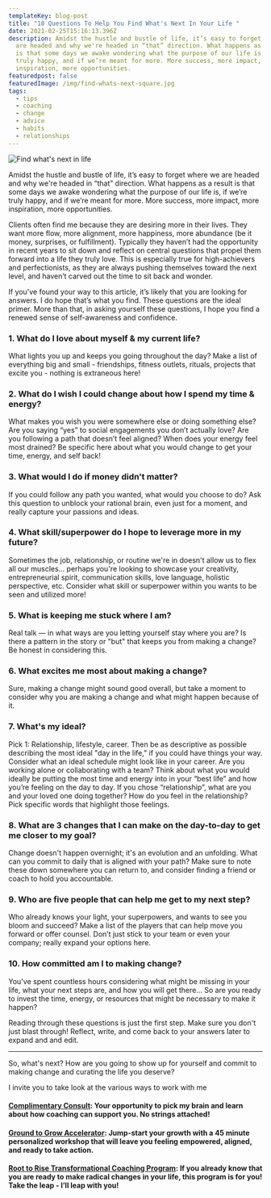 ```yaml
---
templateKey: blog-post
title: "10 Questions To Help You Find What's Next In Your Life "
date: 2021-02-25T15:16:13.396Z
description: Amidst the hustle and bustle of life, it’s easy to forget where we
  are headed and why we're headed in “that” direction. What happens as a result
  is that some days we awake wondering what the purpose of our life is, if we’re
  truly happy, and if we’re meant for more. More success, more impact, more
  inspiration, more opportunities.
featuredpost: false
featuredImage: /img/find-whats-next-square.jpg
tags:
  - tips
  - coaching
  - change
  - advice
  - habits
  - relationships
---
```


![Find what's next in life](/img/find-whats-next.jpg "Searching for your next adventure")

Amidst the hustle and bustle of life, it’s easy to forget where we are headed and why we're headed in “that” direction. What happens as a result is that some days we awake wondering what the purpose of our life is, if we’re truly happy, and if we’re meant for more. More success, more impact, more inspiration, more opportunities.

Clients often find me because they are desiring more in their lives. They want more flow, more alignment, more happiness, more abundance (be it money, surprises, or fulfillment). Typically they haven’t had the opportunity in recent years to sit down and reflect on central questions that propel them forward into a life they truly love. This is especially true for high-achievers and perfectionists, as they are always pushing themselves toward the next level, and haven’t carved out the time to sit back and wonder.

If you’ve found your way to this article, it’s likely that you are looking for answers. I do hope that’s what you find. These questions are the ideal primer. More than that, in asking yourself these questions, I hope you find a renewed sense of self-awareness and confidence.

### 1. What do I love about myself & my current life? 

What lights you up and keeps you going throughout the day? Make a list of everything big and small - friendships, fitness outlets, rituals, projects that excite you - nothing is extraneous here!

### 2. What do I wish I could change about how I spend my time & energy?  

What makes you wish you were somewhere else or doing something else? Are you saying “yes” to social engagements you don’t actually love? Are you following a path that doesn’t feel aligned? When does your energy feel most drained? Be specific here about what you would change to get your time, energy, and self back!

### 3. What would I do if money didn't matter? 

If you could follow any path you wanted, what would you choose to do? Ask this question to unblock your rational brain, even just for a moment, and really capture your passions and ideas.

### 4. What skill/superpower do I hope to leverage more in my future? 

Sometimes the job, relationship, or routine we're in doesn't allow us to flex all our muscles... perhaps you're looking to showcase your creativity, entrepreneurial spirit, communication skills, love language, holistic perspective, etc. Consider what skill or superpower within you wants to be seen and utilized more!

### 5. What is keeping me stuck where I am? 

Real talk — in what ways are you letting yourself stay where you are? Is there a pattern in the story or "but" that keeps you from making a change? Be honest in considering this.

### 6. What excites me most about making a change?

Sure, making a change might sound good overall, but take a moment to consider why you are making a change and what might happen because of it.

### 7. What's my ideal? 

Pick 1: Relationship, lifestyle, career. Then be as descriptive as possible describing the most ideal "day in the life," if you could have things your way. Consider what an ideal schedule might look like in your career. Are you working alone or collaborating with a team? Think about what you would ideally be putting the most time and energy into in your “best life” and how you’re feeling on the day to day. If you chose “relationship”, what are you and your loved one doing together? How do you feel in the relationship? Pick specific words that highlight those feelings.

### 8. What are 3 changes that I can make on the day-to-day to get me closer to my goal? 

Change doesn't happen overnight; it's an evolution and an unfolding. What can you commit to daily that is aligned with your path? Make sure to note these down somewhere you can return to, and consider finding a friend or coach to hold you accountable.

### 9. Who are five people that can help me get to my next step? 

Who already knows your light, your superpowers, and wants to see you bloom and succeed? Make a list of the players that can help move you forward or offer counsel. Don’t just stick to your team or even your company; really expand your options here.

### 10. How committed am I to making change? 

You've spent countless hours considering what might be missing in your life, what your next steps are, and how you will get there... So are you ready to invest the time, energy, or resources that might be necessary to make it happen?

Reading through these questions is just the first step. Make sure you don't just blast through! Reflect, write, and come back to your answers later to expand and and edit.

---

So, what's next? How are you going to show up for yourself and commit to making change and curating the life you deserve?

I invite you to take look at the various ways to work with me

#### [Complimentary Consult](https://www.sheilaanne.com/book/exploration/): Your opportunity to pick my brain and learn about how coaching can support you. No strings attached!

#### [Ground to Grow Accelerator](https://www.sheilaanne.com/book/ground-to-grow/): Jump-start your growth with a 45 minute personalized workshop that will leave you feeling empowered, aligned, and ready to take action.

#### [Root to Rise Transformational Coaching Program](https://www.sheilaanne.com/root-to-rise/): If you already know that you are ready to make radical changes in your life, this program is for you! Take the leap - I’ll leap with you!
